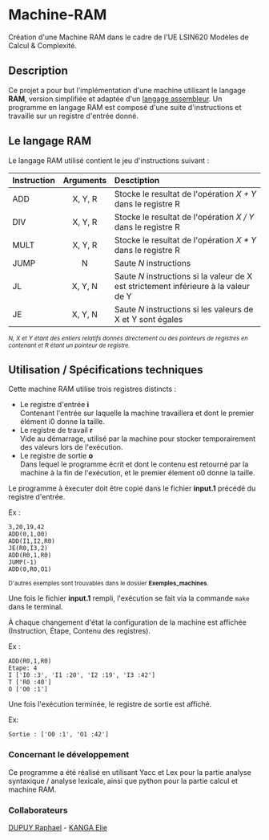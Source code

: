 # Machine-RAM
Création d'une Machine RAM dans le cadre de l'UE LSIN620 Modèles de Calcul & Complexité.

## Description
Ce projet a pour but l'implémentation d'une machine utilisant le langage **RAM**, version simplifiée et adaptée d'un [langage assembleur](https://fr.wikipedia.org/wiki/Assembleur). Un programme en langage RAM est composé d'une suite d'instructions et travaille sur un registre d'entrée donné.

## Le langage RAM
Le langage RAM utilisé contient le jeu d'instructions suivant :

| Instruction | Arguments | Desctiption |
| :- | :-: | :- |
| ADD | X, Y, R | Stocke le resultat de l'opération *X + Y* dans le registre R |
| DIV | X, Y, R | Stocke le resultat de l'opération *X / Y* dans le registre R |
| MULT | X, Y, R | Stocke le resultat de l'opération *X * Y* dans le registre R |
| JUMP | N | Saute *N* instructions |
| JL | X, Y, N | Saute *N* instructions si la valeur de X est strictement inférieure à la valeur de Y |
| JE | X, Y, N | Saute *N* instructions si les valeurs de X et Y sont égales |

<sub>*N, X et Y étant des entiers relatifs donnés directement ou des pointeurs de registres en contenant et R étant un pointeur de registre.*</sub>

## Utilisation / Spécifications techniques

Cette machine RAM utilise trois registres distincts :
 - Le registre d'entrée **i**  
Contenant l'entrée sur laquelle la machine travaillera et dont le premier élément i0 donne la taille.  
 - Le registre de travail **r**  
 Vide au démarrage, utilisé par la machine pour stocker temporairement des valeurs lors de l'exécution.  
 - Le registre de sortie **o**  
 Dans lequel le programme écrit et dont le contenu est retourné par la machine à la fin de l'exécution, et le premier élement o0 donne la taille.

Le programme à éxecuter doit être copié dans le fichier **input.1** précédé du registre d'entrée.

Ex :
```
3,20,19,42
ADD(0,1,O0)
ADD(I1,I2,R0)
JE(R0,I3,2)
ADD(R0,1,R0)
JUMP(-1)
ADD(0,R0,O1)
```

 <sub>D'autres exemples sont trouvables dans le dossier **Exemples_machines**.</sub>

 Une fois le fichier **input.1** rempli, l'exécution se fait via la commande ```make``` dans le terminal.


 À chaque changement d'état la configuration de la machine est affichée (Instruction, Étape, Contenu des registres).  

 Ex :
 ```
 ADD(R0,1,R0)
 Etape: 4
 I ['I0 :3', 'I1 :20', 'I2 :19', 'I3 :42']
 T ['R0 :40']
 O ['O0 :1']
 ```

 Une fois l'exécution terminée, le registre de sortie est affiché.

 Ex:
 ```
 Sortie : ['O0 :1', 'O1 :42']
 ```

### Concernant le développement
Ce programme a été réalisé en utilisant Yacc et Lex pour la partie analyse syntaxique / analyse lexicale, ainsi que python pour la partie calcul et machine RAM.


### Collaborateurs
[DUPUY Raphael](https://www.linkedin.com/in/raphael-dupuy/) - [KANGA Elie](https://www.linkedin.com/in/elie-kanga/)


